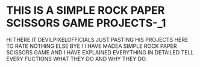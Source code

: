#  THIS IS A SIMPLE ROCK PAPER SCISSORS GAME PROJECTS-_1
HI THERE IT DEVILPIXELOFFICIALS JUST PASTING HIS PROJECTS HERE TO RATE NOTHING ELSE BYE ! 
I HAVE MADEA SIMPLE ROCK PAPER SCISSORS GAME AND I HAVE EXPLAINED EVERYTHING IN DETAILED 
TELL EVERY FUCTIONS WHAT THEY DO AND WHY THEY DO.

